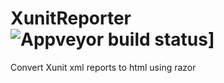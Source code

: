 # XunitReporter  ![Appveyor build status](https://ci.appveyor.com/api/projects/status/2s9xqbjgnab8tkbs?svg=true)]
Convert Xunit xml reports to html using razor



